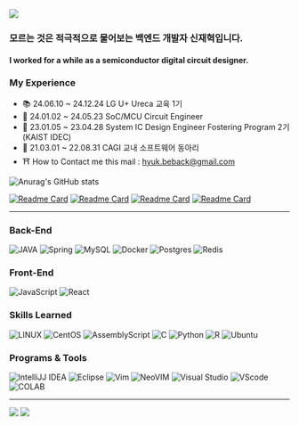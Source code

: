 <!-- 상단 스크립트 -->
<!-- <img src="https://capsule-render.vercel.app/api?type=waving&color=gradient&text=I'll%20Be%20a%20Back&fontColor=E1008B&animation=twinkling&stroke=D3C4B6&strokeWidth=2&height=150&section=header" /> -->
<img src="https://capsule-render.vercel.app/api?type=waving&color=gradient&stroke=D3C4B6&strokeWidth=2&height=150&section=header" />

### 모르는 것은 적극적으로 물어보는 백엔드 개발자 신재혁입니다.
#### I worked for a while as a semiconductor digital circuit designer.
### My Experience
- 📚 24.06.10 ~ 24.12.24 LG U+ Ureca 교육 1기
- 🏢 24.01.02 ~ 24.05.23 SoC/MCU Circuit Engineer
- 🏫 23.01.05 ~ 23.04.28 System IC Design Engineer Fostering Program 2기(KAIST IDEC)
- 🏦 21.03.01 ~ 22.08.31 CAGI 교내 소프트웨어 동아리
- ⛩ How to Contact me this mail : hyuk.beback@gmail.com
<!-- [![Solved.ac Profile](http://mazassumnida.wtf/api/v2/generate_badge?boj=shanate)](https://solved.ac/shanate/) -->
![Anurag's GitHub stats](https://github-readme-stats.vercel.app/api?username=shanate&show_icons=true&theme=flag-india)

[![Readme Card](https://github-readme-stats.vercel.app/api/pin/?username=shanate&theme=flag-india&repo=PEAUTY-BE)](https://github.com/Shanate/PEAUTY-BE)
[![Readme Card](https://github-readme-stats.vercel.app/api/pin/?username=shanate&theme=flag-india&repo=Ureca-MBTIny-Backend)](https://github.com/Shanate/Ureca-MBTiny-Backend)
[![Readme Card](https://github-readme-stats.vercel.app/api/pin/?username=shanate&theme=flag-india&repo=czb-BE)](https://github.com/Shanate/CZB-BE)
[![Readme Card](https://github-readme-stats.vercel.app/api/pin/?username=shanate&theme=flag-india&repo=CS-Study)](https://github.com/Shanate/CS-Study)

---
<h3>Back-End</h3>

![JAVA](	https://img.shields.io/badge/Java-ED8B00?style=for-the-badge&logo=openjdk&logoColor=white)
![Spring](https://img.shields.io/badge/Spring-6DB33F?style=for-the-badge&logo=spring&logoColor=white)
![MySQL](https://img.shields.io/badge/MySQL-CC0000?style=for-the-badge&logo=mysql&logoColor=white)
![Docker](https://img.shields.io/badge/docker-%230db7ed.svg?style=for-the-badge&logo=docker&logoColor=white)
![Postgres](https://img.shields.io/badge/postgres-%23316192.svg?style=for-the-badge&logo=postgresql&logoColor=white)
![Redis](https://img.shields.io/badge/redis-%23DD0031.svg?style=for-the-badge&logo=redis&logoColor=white)

<!-- ![MongoDB](https://img.shields.io/badge/MongoDB-4EA94B?style=for-the-badge&logo=mongodb&logoColor=white) -->
<h3>Front-End</h3>

![JavaScript](https://img.shields.io/badge/JavaScript-F7DF1E?style=for-the-badge&logo=JavaScript&logoColor=white)
![React](https://img.shields.io/badge/React-20232A?style=for-the-badge&logo=react&logoColor=61DAFB)
<h3>Skills Learned</h3>

![LINUX](https://img.shields.io/badge/Linux-FCC624?style=for-the-badge&logo=linux&logoColor=black)
![CentOS](https://img.shields.io/badge/Cent%20OS-262577?style=for-the-badge&logo=CentOS&logoColor=white)
![AssemblyScript](https://img.shields.io/badge/assembly%20script-%23000000.svg?style=for-the-badge&logo=assemblyscript&logoColor=white)
![C](https://img.shields.io/badge/C-00599C?style=for-the-badge&logo=c&logoColor=white)
![Python](https://img.shields.io/badge/Python-3776AB?style=for-the-badge&logo=python&logoColor=white)
![R](https://img.shields.io/badge/R-276DC3?style=for-the-badge&logo=r&logoColor=white)
![Ubuntu](https://img.shields.io/badge/Ubuntu-E95420?style=for-the-badge&logo=ubuntu&logoColor=white)
<h3>Programs & Tools</h3>

![IntelliJJ IDEA](https://img.shields.io/badge/IntelliJ_IDEA-000000.svg?style=for-the-badge&logo=intellij-idea&logoColor=white)
![Eclipse](https://img.shields.io/badge/Eclipse-2C2255?style=for-the-badge&logo=eclipse&logoColor=white)
![Vim](https://img.shields.io/badge/VIM-%2311AB00.svg?style=for-the-badge&logo=vim&logoColor=white)
![NeoVIM](https://img.shields.io/badge/NeoVim-%2357A143.svg?&style=for-the-badge&logo=neovim&logoColor=white)
![Visual Studio](https://img.shields.io/badge/Visual_Studio-5C2D91?style=for-the-badge&logo=visual%20studio&logoColor=white)
![VScode](https://img.shields.io/badge/Visual_Studio_Code-0078D4?style=for-the-badge&logo=visual%20studio%20code&logoColor=white)
![COLAB](https://img.shields.io/badge/Colab-F9AB00?style=for-the-badge&logo=googlecolab&color=525252)

---
<img src="https://ghchart.rshah.org/FF7F00/shanate" />

<!-- 하단 스크립트 -->
<img src="https://capsule-render.vercel.app/api?type=waving&color=gradient&height=150&section=footer" />
